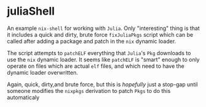 # juliaShell

An example `nix-shell` for working with `Julia`.  Only "interesting" thing is
that it includes a quick and dirty, brute force `fixJuliaPkgs` script which can
be called after adding a package and patch in the `nix` dynamic loader.

The script attempts to `patchELF` everything that `Julia`'s `Pkg` downloads to
use the `nix` dynamic loader. It seems like `patchELF` is "smart" enough to
only operate on files which are actual `elf` files, and which need to have the
dynamic loader overwritten.

Again, quick, dirty,and brute force, but this is _hopefully_ just a stop-gap
until someone modifies the `nixpkgs` derivation to patch `Pkgs` to do this
automaticaly
